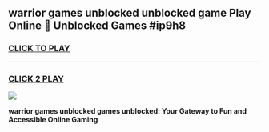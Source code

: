 
## warrior games unblocked unblocked game Play Online 👋 Unblocked Games #ip9h8
<h3>
<a href="https://premium.freeplayer.one?title=warrior_games_unblocked&ref=21F">CLICK TO PLAY</a></h3>
<hr>

<h3>
<a href="https://premium.freeplayer.one?title=warrior_games_unblocked&ref=21F">CLICK 2 PLAY</a>
  
</h3>

<a href="https://premium.freeplayer.one?title=warrior_games_unblocked&ref=21F/"><img src="https://clearcache.store/games.png"></a>


**warrior games unblocked games unblocked: Your Gateway to Fun and Accessible Online Gaming**
